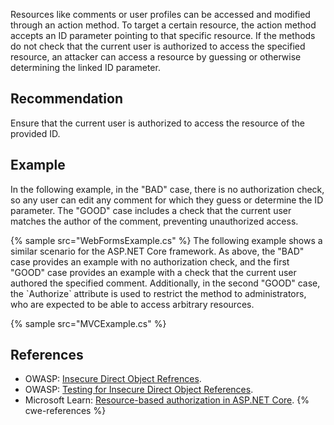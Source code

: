 Resources like comments or user profiles can be accessed and modified through an action method. To target a certain resource, the action method accepts an ID parameter pointing to that specific resource. If the methods do not check that the current user is authorized to access the specified resource, an attacker can access a resource by guessing or otherwise determining the linked ID parameter.


## Recommendation
Ensure that the current user is authorized to access the resource of the provided ID.


## Example
In the following example, in the "BAD" case, there is no authorization check, so any user can edit any comment for which they guess or determine the ID parameter. The "GOOD" case includes a check that the current user matches the author of the comment, preventing unauthorized access.

{% sample src="WebFormsExample.cs" %}
The following example shows a similar scenario for the ASP.NET Core framework. As above, the "BAD" case provides an example with no authorization check, and the first "GOOD" case provides an example with a check that the current user authored the specified comment. Additionally, in the second "GOOD" case, the \`Authorize\` attribute is used to restrict the method to administrators, who are expected to be able to access arbitrary resources.

{% sample src="MVCExample.cs" %}

## References
* OWASP: [Insecure Direct Object Refrences](https://wiki.owasp.org/index.php/Top_10_2013-A4-Insecure_Direct_Object_References).
* OWASP: [Testing for Insecure Direct Object References](https://owasp.org/www-project-web-security-testing-guide/latest/4-Web_Application_Security_Testing/05-Authorization_Testing/04-Testing_for_Insecure_Direct_Object_References).
* Microsoft Learn: [Resource-based authorization in ASP.NET Core](https://learn.microsoft.com/en-us/aspnet/core/security/authorization/resourcebased?view=aspnetcore-7.0).
{% cwe-references %}
